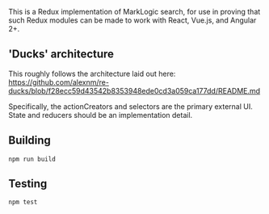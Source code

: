 This is a Redux implementation of MarkLogic search, for use in proving that
such Redux modules can be made to work with React, Vue.js, and Angular 2+.

## 'Ducks' architecture

This roughly follows the architecture laid out here: https://github.com/alexnm/re-ducks/blob/f28ecc59d43542b8353948ede0cd3a059ca177dd/README.md

Specifically, the actionCreators and selectors are the primary external UI. State and reducers should be an implementation detail.

## Building

    npm run build

## Testing

    npm test
